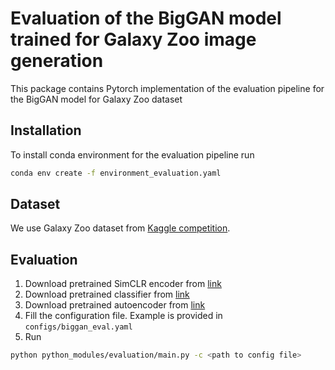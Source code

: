 # Evaluation of the BigGAN model trained for Galaxy Zoo image generation

This package contains Pytorch implementation of the evaluation pipeline for the BigGAN model for Galaxy Zoo dataset

## Installation
To install conda environment for the evaluation pipeline run
```bash
conda env create -f environment_evaluation.yaml
```

## Dataset
We use Galaxy Zoo dataset from [Kaggle competition](https://www.kaggle.com/c/galaxy-zoo-the-galaxy-challenge).

## Evaluation

1. Download pretrained SimCLR encoder from [link](https://drive.google.com/file/d/1lOXiTBcbI3AnoNiFmrk_1keQVKqbAwjB/view?usp=sharing)
2. Download pretrained classifier from [link](https://drive.google.com/file/d/1B9SMUFFldvDEgHrUQVmFTPSxuiRZ3sfk/view?usp=sharing)
3. Download pretrained autoencoder from [link](https://drive.google.com/file/d/1WTj-x3LjbIufdypnr4GQD1bzYyyPPAY4/view?usp=sharing) 
4. Fill the configuration file. Example is provided in `configs/biggan_eval.yaml`
5. Run
```bash
python python_modules/evaluation/main.py -c <path to config file>
```
